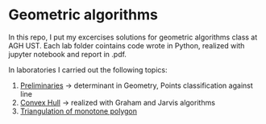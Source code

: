 # Geometric algorithms

In this repo, I put my excercises solutions for geometric algorithms class at AGH UST. Each lab folder cointains code wrote in Python, realized with jupyter notebook and report in .pdf.

In laboratories I carried out the following topics:
1. [Preliminaries](https://github.com/pvtrov/Geometric-Algorithms/tree/main/lab1) -> determinant in Geometry, Points classification against line
2. [Convex Hull](https://github.com/pvtrov/Geometric-Algorithms/tree/main/lab2) -> realized with Graham and Jarvis algorithms
3. [Triangulation of monotone polygon](https://github.com/pvtrov/Geometric-Algorithms/tree/main/lab3)